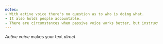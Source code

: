 ```yaml
---
notes:
- With active voice there's no question as to who is doing what.
- It also holds people accountable.
- There are circumstances when passive voice works better, but instructions should almost always be in active voice.
---
```


*Active voice* makes your text *direct*.